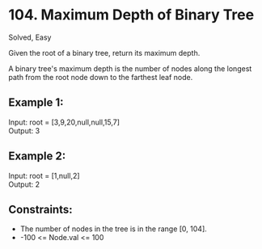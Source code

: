 # 104. Maximum Depth of Binary Tree
Solved, Easy  

Given the root of a binary tree, return its maximum depth.  

A binary tree's maximum depth is the number of nodes along the longest path from the root node down to the farthest leaf node.  

 

Example 1:
---
Input: root = [3,9,20,null,null,15,7]  
Output: 3  

Example 2:
---
Input: root = [1,null,2]  
Output: 2  
 

Constraints:
---
* The number of nodes in the tree is in the range [0, 104].
* -100 <= Node.val <= 100
